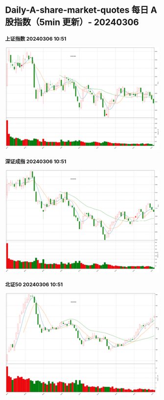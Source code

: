 
# Daily-A-share-market-quotes 每日 A 股指数（5min 更新）- 20240306

### 上证指数 20240306 10:51
![](./fig/2024/3/20240306-sh000001.png)

### 深证成指 20240306 10:51
![](./fig/2024/3/20240306-sz399001.png)

### 北证50 20240306 10:51
![](./fig/2024/3/20240306-bj899050.png)
